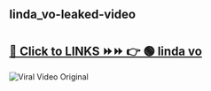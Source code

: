 
 ## linda_vo-leaked-video 

# <h2><a href="https://clipsfans.com/linda_vo&ref=git">🔗 Click to LINKS ⏩⏩ 👉 🟢 linda vo </a></h2>

<a href="https://clipsfans.com/linda_vo&ref=git" rel="nofollow" data-target="animated-image.originalLink"><img src="https://i.ibb.co.com/xMMVF88/686577567.gif" alt="Viral Video Original" style="max-width: 100%; display: inline-block;" data-target="animated-image.originalImage"></a>
